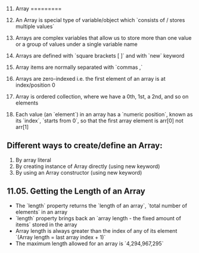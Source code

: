 11. Array
=========

1.  An Array is special type of variable/object which \`consists of / stores multiple values\`
2.  Arrays are complex variables that allow us to store more than one value or a group of values under a single variable name
3.  Arrays are defined with \`square brackets \[ \]\` and with \`new\` keyword
4.  Array items are normally separated with \`commas ,\`
5.  Arrays are zero-indexed i.e. the first element of an array is at index/position 0
6.  Array is ordered collection, where we have a 0th, 1st, a 2nd, and so on elements
7.  Each value (an \`element\`) in an array has a \`numeric position\`, known as its \`index\`, \`starts from 0\`, so that the first array element is arr\[0\] not arr\[1\]

Different ways to create/define an Array:
-----------------------------------------

1.  By array literal
2.  By creating instance of Array directly (using new keyword)
3.  By using an Array constructor (using new keyword)

11.05. Getting the Length of an Array
-------------------------------------

-   The \`length\` property returns the \`length of an array\`, \`total number of elements\` in an array
-   \`length\` property brings back an \`array length - the fixed amount of items\` stored in the array
-   Array length is always greater than the index of any of its element \`(Array length = last array index + 1)\`
-   The maximum length allowed for an array is \`4,294,967,295\`
